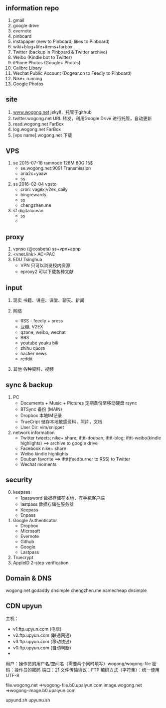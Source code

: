 ## information repo
1. gmail
2. google drive
2. evernote
3. pinboard
4. instapaper (new to Pinboard; likes to Pinboard)
4. wiki+blog+life+items+farbox
7. Twitter (backup in Pinboard & Twitter archive)
8. Weibo (Kindle bot to Twitter)
9. iPhone Photos (Google+ Photos)
10. Calibre Libary
11. Wechat Public Account (Dogear.cn to Feedly to Pinboard)
12. Nike+ running
13. Google Photos

## site
1. www.wogong.net  jekyll，托管于github
2. twitter.wogong.net URL 转发，利用Google Drive 进行托管，自动更新
3. read.wogong.net FarBox
4. log.wogong.net FarBox
5. [vps name].wogong.net 下载

## VPS
1. se 2015-07-18 ramnode 128M 80G 15$
    - se.wogong.net:9091 Transmission
    - aria2c+yaaw
    - ss
2. ss 2016-02-04 vpsto
    - cron: vagex;v2ex_daily
    - bingrewards
    - ss
    - chengzhen.me
3. sf digitalocean
    - ss
    - 

## proxy
1. vpnso (@cosbeta) ss+vpn+apnp
2. <vnet.link> AC+PAC
3. EDU Tsinghua  
    * VPN 只可以浏览校内资源
    * eproxy2 可以下载各种文献

## input
1. 现实
   书籍、讲座、课堂、聊天、新闻
2. 网络

    - RSS - feedly + press
    - 豆瓣, V2EX
    - qzone, weibo, wechat
    - BBS
    - youtube youku bili
    - zhihu quora
    - hacker news
    - reddit

3. 其他
   各种资料、视频

## sync & backup
1. PC
      - Documents + Music + Pictures 定期备份至移动硬盘 rsync
      - BTSync 备份 (MAIN)
      - Dropbox 本地IM记录
      - TrueCript 储存本地敏感资料，照片，文档
      - User Dir: vim/snippet
2. network information
      - Twitter tweets; nike+ share; ifttt-douban; ifttt-blog; ifttt-weibo(kindle highlights) ==> archive to google drive
      - Facebook nike+ share
      - Weibo kindle highlights
      - Douban favorite ==> ifttt(feedburner to RSS) to Twitter
      - Wechat moments

## security
0. keepass
   - 1password 数据存储在本地，有手机客户端
   - lastpass 数据存储在服务器
   - Keepass
   - Enpass
1. Google Authenticator
    - Dropbox
    - Microsoft
    - Evernote
    - Github
    - Google
    - Lastpass
2. Truecrypt
3. AppleID 2-step verification

## Domain & DNS
wogong.net godaddy dnsimple
chengzhen.me namecheap dnsimple

## CDN upyun
主机：
- v1.ftp.upyun.com (电信) 
- v2.ftp.upyun.com (联通网通) 
- v3.ftp.upyun.com (移动铁通) 
- v0.ftp.upyun.com (自动判断)
- 
用户：操作员的用户名/空间名（需要两个同时填写）wogong/wogong-file
密码：操作员的密码
端口：21
文件传输协议：FTP
编码方式（字符集）：统一使用 UTF-8
 
 file.wogong.net =>wogong-file.b0.upaiyun.com
 image.wogong.net =>wogong-image.b0.upaiyun.com

upyund.sh
upyunu.sh
